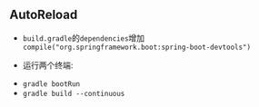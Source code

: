 ## AutoReload
+ `build.gradle`的`dependencies`增加`compile("org.springframework.boot:spring-boot-devtools")`

+ 运行两个终端:
* `gradle bootRun`
* `gradle build --continuous`


